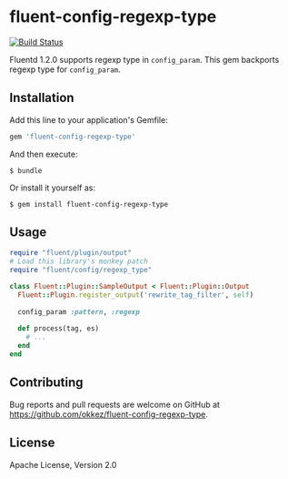 # fluent-config-regexp-type
[![Build Status](https://travis-ci.org/okkez/fluent-config-regexp-type.svg?branch=master)](https://travis-ci.org/okkez/fluent-config-regexp-type)

Fluentd 1.2.0 supports regexp type in `config_param`.
This gem backports regexp type for `config_param`.

## Installation

Add this line to your application's Gemfile:

```ruby
gem 'fluent-config-regexp-type'
```

And then execute:

    $ bundle

Or install it yourself as:

    $ gem install fluent-config-regexp-type

## Usage

```ruby
require "fluent/plugin/output"
# Load this library's monkey patch
require "fluent/config/regexp_type"

class Fluent::Plugin::SampleOutput < Fluent::Plugin::Output
  Fluent::Plugin.register_output('rewrite_tag_filter', self)
  
  config_param :pattern, :regexp
  
  def process(tag, es)
    # ...
  end
end

```

## Contributing

Bug reports and pull requests are welcome on GitHub at https://github.com/okkez/fluent-config-regexp-type.

## License

Apache License, Version 2.0
